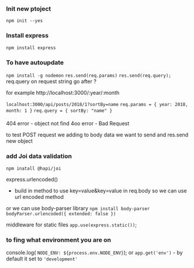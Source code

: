 ### Init new ptoject
`npm init --yes`

### Install express
`npm install express`


### To have autoupdate
`npm install -g nodemon`
`res.send(req.params)`
`res.send(req.query);` req.query on request string go after ?

for example http://localhost:3000/:year/:month

`localhost:3000/api/posts/2018/1?sortBy=name`
`req.params = { year: 2018, month: 1 }`
`req.query = { sortBy: "name" }`

#### 
404 error - object not find
4oo error - Bad Request

to test POST request we adding to body data we want to send and res.send new object

### add Joi data validation
`npm inatall @hapi/joi`

express.urlencoded()
 - build in method to use key=value&key=value in req.body 
so we can use url encoded method 

or we can use body-parser library 
`npm install body-parser`
`bodyParser.urlencoded({ extended: false })`

middleware for static files
`app.use(express.static())`;

### to fing what  environment you are on 
console.log( `NODE_ENV: ${process.env.NODE_ENV}`);
or 
`app.get('env')` - by default it set to `'development'`

